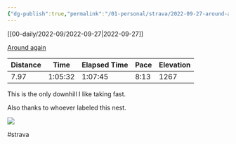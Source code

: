 ```yaml
---
{"dg-publish":true,"permalink":"/01-personal/strava/2022-09-27-around-again/"}
---
```



[[00-daily/2022-09/2022-09-27\|2022-09-27]]

[Around again](https://www.strava.com/activities/7877171906)

| Distance | Time    | Elapsed Time | Pace | Elevation |
| -------- | ------- | ------------ | ---- | --------- |
| 7.97     | 1:05:32 | 1:07:45      | 8:13 | 1267      |


This is the only downhill I like taking fast.

Also thanks to whoever labeled this nest.
    
![](https://image.mux.com/cz5hgEYJ2rTyMqHu5e01RVe4AfQmVEpsURJTMAbz9Ju8/thumbnail.jpg?width=600&height=337&fit_mode=preserve&time=0)

    

#strava

